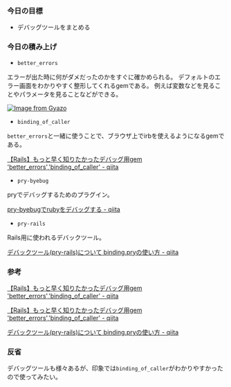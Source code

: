 ### 今日の目標

- デバッグツールをまとめる
 
### 今日の積み上げ

- `better_errors`

エラーが出た時に何がダメだったのかをすぐに確かめられる。
デフォルトのエラー画面をわかりやすく整形してくれるgemである。
例えば変数などを見ることやパラメータを見ることなどができる。

[![Image from Gyazo](https://i.gyazo.com/056d2b8573cacd7ff67718718446712f.png)](https://gyazo.com/056d2b8573cacd7ff67718718446712f)


- `binding_of_caller`

`better_errors`と一緒に使うことで、ブラウザ上でirbを使えるようになるgemである。

[【Rails】もっと早く知りたかったデバッグ用gem 'better_errors','binding_of_caller' - qiita](https://qiita.com/terufumi1122/items/a6f9a939dce25b2d9a3e)

- `pry-byebug`

pryでデバッグするためのプラグイン。

[pry-byebugでrubyをデバッグする - qiita](https://qiita.com/AknYk416/items/6f0bec58712edaf4940e)

- `pry-rails`

Rails用に使われるデバックツール。

[デバックツール(pry-rails)について binding.pryの使い方 - qiita](https://qiita.com/STHEXA/items/1de2411cb3987066c9b9)

### 参考

[【Rails】もっと早く知りたかったデバッグ用gem 'better_errors','binding_of_caller' - qiita](https://qiita.com/terufumi1122/items/a6f9a939dce25b2d9a3e)

[【Rails】もっと早く知りたかったデバッグ用gem 'better_errors','binding_of_caller' - qiita](https://qiita.com/terufumi1122/items/a6f9a939dce25b2d9a3e)

[デバックツール(pry-rails)について binding.pryの使い方 - qiita](https://qiita.com/STHEXA/items/1de2411cb3987066c9b9)

### 反省

デバッグツールも様々あるが、印象では`binding_of_caller`がわかりやすかったので使ってみたい。